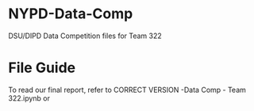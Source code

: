 # NYPD-Data-Comp
DSU/DIPD Data Competition files for Team 322


# File Guide

To read our final report, refer to CORRECT VERSION -Data Comp - Team 322.ipynb or 
